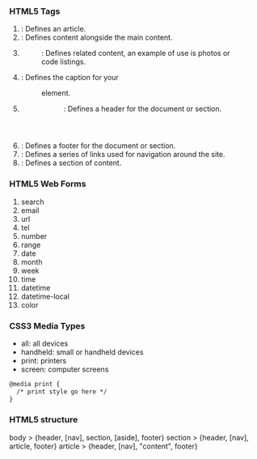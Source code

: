 ### HTML5 Tags ###
1. <article>:    Defines an article.
2. <aside>:      Defines content alongside the main content.
3. <figure>:     Defines related content, an example of use is photos or code listings.
4. <figcaption>: Defines the caption for your <figure> element.
5. <header>:     Defines a header for the document or section.
6. <footer>:     Defines a footer for the document or section.
7. <nav>:        Defines a series of links used for navigation around the site.
8. <section>:    Defines a section of content.

### HTML5 Web Forms ###
1. search
2. email
3. url
4. tel
5. number
6. range
7. date
8. month
9. week
10. time
11. datetime
12. datetime-local
13. color

### CSS3 Media Types ###
* all: all devices
* handheld: small or handheld devices
* print: printers
* screen: computer screens
``` html
@media print {
  /* print style go here */
}
```

### HTML5 structure ###
body > {header, [nav], section, [aside], footer}
section > {header, [nav], article, footer}
article > {header, [nav], "content", footer}


